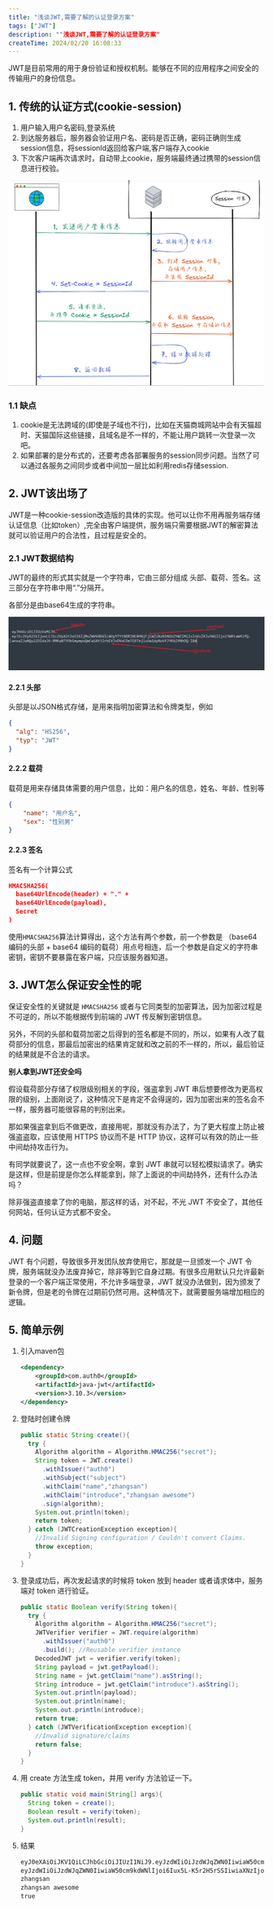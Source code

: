 ```yaml
---
title: "浅谈JWT,需要了解的认证登录方案"
tags: ["JWT"]
description: ""浅谈JWT,需要了解的认证登录方案"
createTime: 2024/02/20 16:08:33
---
```




JWT是目前常用的用于身份验证和授权机制。能够在不同的应用程序之间安全的传输用户的身份信息。



## 1. 传统的认证方式(cookie-session)

1. 用户输入用户名密码,登录系统
2. 到达服务器后，服务器会验证用户名、密码是否正确，密码正确则生成session信息，将sessionId返回给客户端,客户端存入cookie
3. 下次客户端再次请求时，自动带上cookie，服务端最终通过携带的session信息进行校验。

![image-20250219162038448](assets/image-20250219162038448.png)

### 1.1 缺点

1. cookie是无法跨域的(即使是子域也不行)，比如在天猫商城网站中会有天猫超时、天猫国际这些链接，且域名是不一样的，不能让用户跳转一次登录一次吧。
2. 如果部署的是分布式的，还要考虑各部署服务的session同步问题。当然了可以通过各服务之间同步或者中间加一层比如利用redis存储session.



## 2. JWT该出场了

JWT是一种cookie-session改造版的具体的实现。他可以让你不用再服务端存储认证信息（比如token）,完全由客户端提供，服务端只需要根据JWT的解密算法就可以验证用户的合法性，且过程是安全的。



### 2.1 JWT数据结构

JWT的最终的形式其实就是一个字符串，它由三部分组成 头部、载荷、签名。这三部分在字符串中用“.”分隔开。

各部分是由base64生成的字符串。

![image-20250219163611278](assets/image-20250219163611278.png)

#### 2.2.1 头部

头部是以JSON格式存储，是用来指明加密算法和令牌类型，例如

```json
{
  "alg": "HS256",
  "typ": "JWT"
}
```



#### 2.2.2 载荷

载荷是用来存储具体需要的用户信息，比如：用户名的信息，姓名、年龄、性别等

```json
{
    "name": "用户名",
    "sex": "性别男"
}
```



#### 2.2.3 签名

签名有一个计算公式

```json
HMACSHA256(
  base64UrlEncode(header) + "." +
  base64UrlEncode(payload),
  Secret
)
```

使用`HMACSHA256`算法计算得出，这个方法有两个参数，前一个参数是 （base64 编码的头部 + base64 编码的载荷）用点号相连，后一个参数是自定义的字符串密钥，密钥不要暴露在客户端，只应该服务器知道。



## 3. JWT怎么保证安全性的呢

保证安全性的关键就是 `HMACSHA256` 或者与它同类型的加密算法，因为加密过程是不可逆的，所以不能根据传到前端的 JWT 传反解到密钥信息。

另外，不同的头部和载荷加密之后得到的签名都是不同的，所以，如果有人改了载荷部分的信息，那最后加密出的结果肯定就和改之前的不一样的，所以，最后验证的结果就是不合法的请求。



**别人拿到JWT还安全吗**

假设载荷部分存储了权限级别相关的字段，强盗拿到 JWT 串后想要修改为更高权限的级别，上面刚说了，这种情况下是肯定不会得逞的，因为加密出来的签名会不一样，服务器可能很容易的判别出来。

那如果强盗拿到后不做更改，直接用呢，那就没有办法了，为了更大程度上防止被强盗盗取，应该使用 HTTPS 协议而不是 HTTP 协议，这样可以有效的防止一些中间劫持攻击行为。

有同学就要说了，这一点也不安全啊，拿到 JWT 串就可以轻松模拟请求了。确实是这样，但是前提是你怎么样能拿到，除了上面说的中间劫持外，还有什么办法吗？

除非强盗直接拿了你的电脑，那这样的话，对不起，不光 JWT 不安全了，其他任何网站，任何认证方式都不安全。



## 4. 问题

JWT 有个问题，导致很多开发团队放弃使用它，那就是一旦颁发一个 JWT 令牌，服务端就没办法废弃掉它，除非等到它自身过期。有很多应用默认只允许最新登录的一个客户端正常使用，不允许多端登录，JWT 就没办法做到，因为颁发了新令牌，但是老的令牌在过期前仍然可用。这种情况下，就需要服务端增加相应的逻辑。



## 5. 简单示例

1. 引入maven包

   ```xml
   <dependency>
       <groupId>com.auth0</groupId>
       <artifactId>java-jwt</artifactId>
       <version>3.10.3</version>
   </dependency>
   ```

2. 登陆时创建令牌

   ```java
   public static String create(){
     try {
       Algorithm algorithm = Algorithm.HMAC256("secret");
       String token = JWT.create()
         .withIssuer("auth0")
         .withSubject("subject")
         .withClaim("name","zhangsan")
         .withClaim("introduce","zhangsan awesome")
         .sign(algorithm);
       System.out.println(token);
       return token;
     } catch (JWTCreationException exception){
       //Invalid Signing configuration / Couldn't convert Claims.
       throw exception;
     }
   }
   ```

3. 登录成功后，再次发起请求的时候将 token 放到 header 或者请求体中，服务端对 token 进行验证。

   ```java
   public static Boolean verify(String token){
     try {
       Algorithm algorithm = Algorithm.HMAC256("secret");
       JWTVerifier verifier = JWT.require(algorithm)
         .withIssuer("auth0")
         .build(); //Reusable verifier instance
       DecodedJWT jwt = verifier.verify(token);
       String payload = jwt.getPayload();
       String name = jwt.getClaim("name").asString();
       String introduce = jwt.getClaim("introduce").asString();
       System.out.println(payload);
       System.out.println(name);
       System.out.println(introduce);
       return true;
     } catch (JWTVerificationException exception){
       //Invalid signature/claims
       return false;
     }
   }
   ```

4. 用 create 方法生成 token，并用 verify 方法验证一下。

   ```java
   public static void main(String[] args){
     String token = create();
     Boolean result = verify(token);
     System.out.println(result);
   }
   ```

5. 结果

   ```tex
   eyJ0eXAiOiJKV1QiLCJhbGciOiJIUzI1NiJ9.eyJzdWIiOiJzdWJqZWN0IiwiaW50cm9kdWNlIjoi6Iux5L-K5r2H5rSSIiwiaXNzIjoiYXV0aDAiLCJuYW1lIjoi5Y-k5pe255qE6aOO562dIn0.ooQ1K_XyljjHf34Nv5iJvg1MQgVe6jlphxv4eeFt8pA
   eyJzdWIiOiJzdWJqZWN0IiwiaW50cm9kdWNlIjoi6Iux5L-K5r2H5rSSIiwiaXNzIjoiYXV0aDAiLCJuYW1lIjoi5Y-k5pe255qE6aOO562dIn0
   zhangsan
   zhangsan awesome
   true
   ```

   
